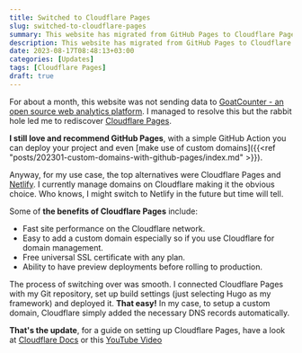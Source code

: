 ```yaml
---
title: Switched to Cloudflare Pages
slug: switched-to-cloudflare-pages
summary: This website has migrated from GitHub Pages to Cloudflare Pages
description: This website has migrated from GitHub Pages to Cloudflare Pages
date: 2023-08-17T08:48:13+03:00
categories: [Updates]
tags: [Cloudflare Pages]
draft: true
---
```


For about a month, this website was not sending data to [GoatCounter - an open source web analytics platform](https://www.goatcounter.com/). I managed to resolve this but the rabbit hole led me to rediscover [Cloudflare Pages](https://pages.cloudflare.com).

**I still love and recommend GitHub Pages**, with a simple GitHub Action you can deploy your project and even [make use of custom domains]({{<ref "posts/202301-custom-domains-with-github-pages/index.md" >}}).

Anyway, for my use case, the top alternatives were Cloudflare Pages and [Netlify](https://www.netlify.com/). I currently manage domains on Cloudflare making it the obvious choice. Who knows, I might switch to Netlify in the future but time will tell.  

Some of **the benefits of Cloudflare Pages** include:
- Fast site performance on the Cloudflare network.
- Easy to add a custom domain especially so if you use Cloudflare for domain management. 
- Free universal SSL certificate with any plan.
- Ability to have preview deployments before rolling to production.

The process of switching over was smooth. I connected Cloudflare Pages with my Git repository, set up build settings (just selecting Hugo as my framework) and deployed it. **That easy!** In my case, to setup a custom domain, Cloudflare simply added the necessary DNS records automatically.

**That's the update**, for a guide on setting up Cloudflare Pages, have a look at [Cloudflare Docs](https://developers.cloudflare.com/pages/get-started/guide/) or this [YouTube Video](https://youtu.be/MTc2CTYoszY)
